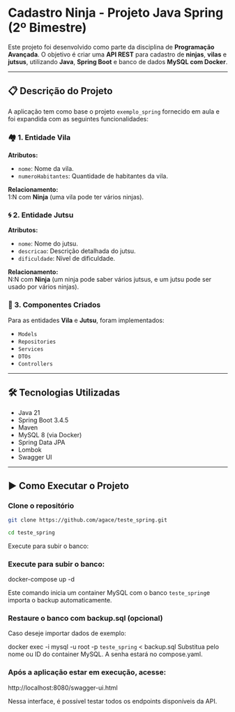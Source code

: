 # Cadastro Ninja - Projeto Java Spring (2º Bimestre)

Este projeto foi desenvolvido como parte da disciplina de **Programação Avançada**. O objetivo é criar uma **API REST** para cadastro de **ninjas**, **vilas** e **jutsus**, utilizando **Java**, **Spring Boot** e banco de dados **MySQL com Docker**.

---

## 📋 Descrição do Projeto

A aplicação tem como base o projeto `exemplo_spring` fornecido em aula e foi expandida com as seguintes funcionalidades:

### 🏘️ 1. Entidade Vila

**Atributos:**
- `nome`: Nome da vila.
- `numeroHabitantes`: Quantidade de habitantes da vila.

**Relacionamento:**  
1:N com **Ninja** (uma vila pode ter vários ninjas).

### 🌀 2. Entidade Jutsu

**Atributos:**
- `nome`: Nome do jutsu.
- `descricao`: Descrição detalhada do jutsu.
- `dificuldade`: Nível de dificuldade.

**Relacionamento:**  
N:N com **Ninja** (um ninja pode saber vários jutsus, e um jutsu pode ser usado por vários ninjas).

### 🧩 3. Componentes Criados

Para as entidades **Vila** e **Jutsu**, foram implementados:
- `Models`
- `Repositories`
- `Services`
- `DTOs`
- `Controllers`

---

## 🛠️ Tecnologias Utilizadas

- Java 21  
- Spring Boot 3.4.5  
- Maven  
- MySQL 8 (via Docker)  
- Spring Data JPA  
- Lombok  
- Swagger UI  

---

## ▶️ Como Executar o Projeto

### Clone o repositório

```bash
git clone https://github.com/agace/teste_spring.git 
```
```bash
cd teste_spring
```
Execute para subir o banco:

### Execute para subir o banco:

docker-compose up -d

Este comando inicia um container MySQL com o banco `teste_spring`e importa o backup automaticamente.

### Restaure o banco com backup.sql (opcional)

Caso deseje importar dados de exemplo:

docker exec -i <nome-do-container> mysql -u root -p `teste_spring` < backup.sql
Substitua <nome-do-container> pelo nome ou ID do container MySQL.
A senha estará no compose.yaml.

### Após a aplicação estar em execução, acesse:

http://localhost:8080/swagger-ui.html

Nessa interface, é possível testar todos os endpoints disponíveis da API.


